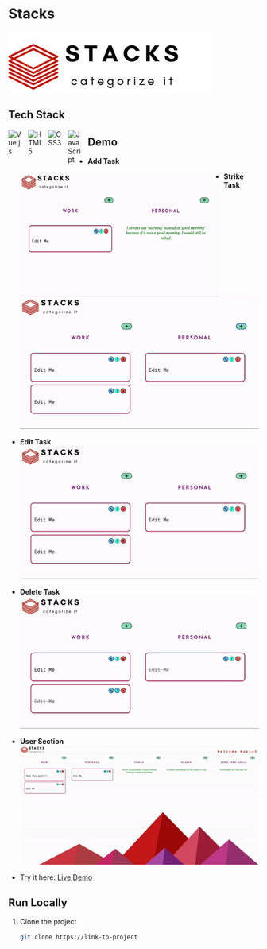 # Stacks

![Logo](https://github.com/kapish-patel/Web-Development/blob/main/Project%20/to-do_app/Stacks/src/assets/Stacks.png)

## Tech Stack
<img align="left" alt="Vue.js" width="30px" style="padding-right:10px;" src="https://cdn.jsdelivr.net/gh/devicons/devicon/icons/vuejs/vuejs-original.svg" />
<img align="left" alt="HTML5" width="30px" style="padding-right:10px;" src="https://cdn.jsdelivr.net/gh/devicons/devicon/icons/html5/html5-original.svg" />
<img align="left" alt="CSS3" width="30px" style="padding-right:10px;" src="https://cdn.jsdelivr.net/gh/devicons/devicon/icons/css3/css3-original.svg" />
<img align="left" alt="JavaScript" width="30px" style="padding-right:10px;" src="https://cdn.jsdelivr.net/gh/devicons/devicon/icons/javascript/javascript-original.svg" />

## Demo

- **Add Task**
  <!-- ![Add Task Demo](https://github.com/kapish-patel/Web-Development/blob/main/Project%20/Demos/add_task.gif) -->
  <img align="left" alt="add task gif" style="padding-right:10px; height:250px; width:400px;" src="https://github.com/kapish-patel/Web-Development/blob/main/Project%20/Demos/add_task.gif" />

- **Strike Task**
  ![Strike Task Demo](https://github.com/kapish-patel/Web-Development/blob/main/Project%20/Demos/strike_task.gif)

- **Edit Task**
  ![Edit Task Demo](https://github.com/kapish-patel/Web-Development/blob/main/Project%20/Demos/edit_task.gif)

- **Delete Task**
  ![Delete Task Demo](https://github.com/kapish-patel/Web-Development/blob/main/Project%20/Demos/delete_task.gif)

- **User Section**
  ![User Section Demo](https://github.com/kapish-patel/Web-Development/blob/main/Project%20/Demos/edit_user.gif)

- Try it here: [Live Demo](https://stacks-todo.vercel.app/)

## Run Locally

1. Clone the project
   ```bash
   git clone https://link-to-project
